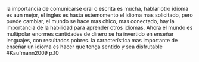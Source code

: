 la importancia de comunicarse oral o escrita  es mucha, hablar otro idioma es aun mejor, el ingles es hasta estemomento el idioma mas solicitado, pero puede cambiar, el mundo se hace mas chico, mas conectado, hay la importancia de la habilidad para aprender otros idiomas.
Ahora el mundo es multipolar
enormes cantidades de dinero se ha invertido en enseñar lenguajes, con resultados pobres.
la característica mas importante de enseñar un idioma es hacer que tenga sentido y sea disfrutable
#Kaufmann2009 p.10
